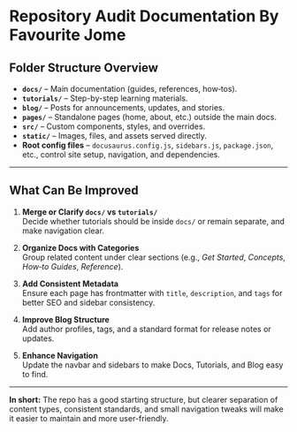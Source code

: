 # Repository Audit Documentation By Favourite Jome

## Folder Structure Overview

- **`docs/`** – Main documentation (guides, references, how‑tos).
- **`tutorials/`** – Step-by-step learning materials.
- **`blog/`** – Posts for announcements, updates, and stories.
- **`pages/`** – Standalone pages (home, about, etc.) outside the main docs.
- **`src/`** – Custom components, styles, and overrides.
- **`static/`** – Images, files, and assets served directly.
- **Root config files** – `docusaurus.config.js`, `sidebars.js`, `package.json`, etc., control site setup, navigation, and dependencies.

---

## What Can Be Improved

1. **Merge or Clarify `docs/` vs `tutorials/`**  
   Decide whether tutorials should be inside `docs/` or remain separate, and make navigation clear.

2. **Organize Docs with Categories**  
   Group related content under clear sections (e.g., *Get Started*, *Concepts*, *How‑to Guides*, *Reference*).

3. **Add Consistent Metadata**  
   Ensure each page has frontmatter with `title`, `description`, and `tags` for better SEO and sidebar consistency.

4. **Improve Blog Structure**  
   Add author profiles, tags, and a standard format for release notes or updates.

5. **Enhance Navigation**  
   Update the navbar and sidebars to make Docs, Tutorials, and Blog easy to find.

---

**In short:** The repo has a good starting structure, but clearer separation of content types, consistent standards, and small navigation tweaks will make it easier to maintain and more user-friendly.


